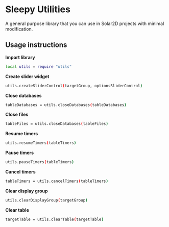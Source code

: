 # Sleepy Utilities

A general purpose library that you can use in Solar2D projects with minimal modification.

## Usage instructions
**Import library**
```sh
local utils = require "utils"
```

**Create slider widget**
```sh
utils.createSliderControl(targetGroup, optionsSliderControl)
```

**Close databases**
```sh
tableDatabases = utils.closeDatabases(tableDatabases)
```

**Close files**
```sh
tableFiles = utils.closeDatabases(tableFiles)
```

**Resume timers**
```sh
utils.resumeTimers(tableTimers)
```

**Pause timers**
```sh
utils.pauseTimers(tableTimers)
```

**Cancel timers**
```sh
tableTimers = utils.cancelTimers(tableTimers)
```

**Clear display group**
```sh
utils.clearDisplayGroup(targetGroup)
```

**Clear table**
```sh
targetTable = utils.clearTable(targetTable)
```
